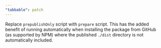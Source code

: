 ```yaml
---
"tabbable": patch
---
```


Replace `prepublishOnly` script with `prepare` script. This has the added benefit of running automatically when installing the package from GitHub (as supported by NPM) where the published `./dist` directory is not automatically included.

